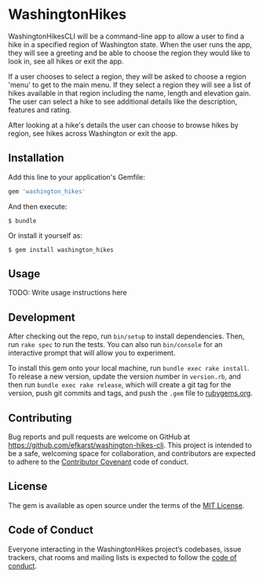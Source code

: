 # WashingtonHikes

WashingtonHikesCLI will be a command-line app to allow a user to find a hike in a specified region of Washington state.  When the user runs the app, they will see a greeting and be able to choose the region they would like to look in, see all hikes or exit the app.   

If a user chooses to select a region, they will be asked to choose a region 'menu' to get to the main menu. If they select a region they will see a list of hikes available in that region including the name, length and elevation gain. The user can select a hike to see additional details like the description, features and rating.

After looking at a hike's details the user can choose to browse hikes by region, see hikes across Washington or exit the app.


## Installation

Add this line to your application's Gemfile:

```ruby
gem 'washington_hikes'
```

And then execute:

    $ bundle

Or install it yourself as:

    $ gem install washington_hikes

## Usage

TODO: Write usage instructions here

## Development

After checking out the repo, run `bin/setup` to install dependencies. Then, run `rake spec` to run the tests. You can also run `bin/console` for an interactive prompt that will allow you to experiment.

To install this gem onto your local machine, run `bundle exec rake install`. To release a new version, update the version number in `version.rb`, and then run `bundle exec rake release`, which will create a git tag for the version, push git commits and tags, and push the `.gem` file to [rubygems.org](https://rubygems.org).

## Contributing

Bug reports and pull requests are welcome on GitHub at https://github.com/efkarst/washington-hikes-cli. This project is intended to be a safe, welcoming space for collaboration, and contributors are expected to adhere to the [Contributor Covenant](http://contributor-covenant.org) code of conduct.

## License

The gem is available as open source under the terms of the [MIT License](https://opensource.org/licenses/MIT).

## Code of Conduct

Everyone interacting in the WashingtonHikes project’s codebases, issue trackers, chat rooms and mailing lists is expected to follow the [code of conduct](https://github.com/[USERNAME]/washington_hikes/blob/master/CODE_OF_CONDUCT.md).
